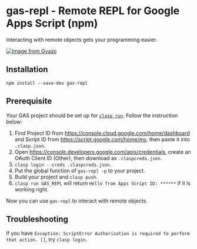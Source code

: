 # gas-repl - Remote REPL for Google Apps Script (npm)

Interacting with remote objects gets your programming easier.

[![Image from Gyazo](https://i.gyazo.com/2958460c431c85ccaeb51a24f08240e2.gif)](https://gyazo.com/2958460c431c85ccaeb51a24f08240e2)

## Installation

```
npm install --save-dev gas-repl
```

## Prerequisite

Your GAS project should be set up for [`clasp run`](https://github.com/google/clasp/blob/master/docs/run.md). Follow the instruction below:

1. Find Project ID from <https://console.cloud.google.com/home/dashboard> and Script ID from <https://script.google.com/home/my>, then paste it into `.clasp.json`.
2. Open <https://console.developers.google.com/apis/credentials>, create an OAuth Client ID (Other), then download as `.claspcreds.json`.
3. `clasp login --creds .claspcreds.json`.
4. Put the global function of `gas-repl -p` to your project.
5. Build your project and `clasp push`.
6. `clasp run GAS_REPL` will return `Hello from Apps Script ID: ******` if it is working right.

Now you can use `gas-repl` to interact with remote objects.

## Troubleshooting

If you have `Exception: ScriptError Authorization is required to perform that action. []`, try `clasp login`.
